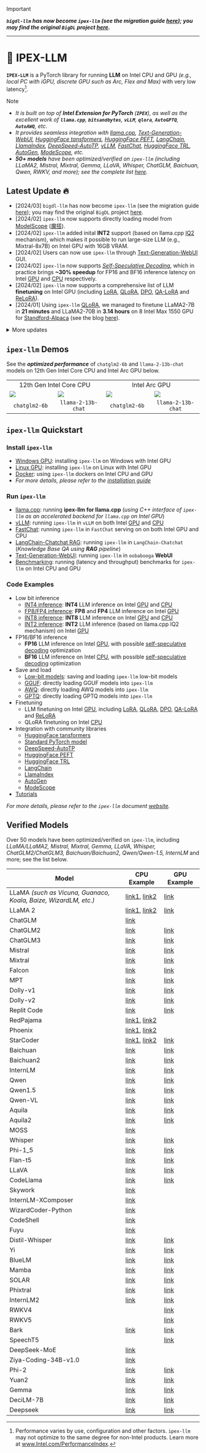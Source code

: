 > [!IMPORTANT]
> ***`bigdl-llm` has now become `ipex-llm` (see the migration guide [here]()); you may find the original `BigDL` project [here](https://github.com/intel-analytics/bigdl-2.x).***
 
---

# 💫 IPEX-LLM
**`IPEX-LLM`** is a PyTorch library for running **LLM** on Intel CPU and GPU *(e.g., local PC with iGPU, discrete GPU such as Arc, Flex and Max)* with very low latency[^1]. 
> [!NOTE]
> - *It is built on top of **Intel Extension for PyTorch** (**`IPEX`**), as well as the excellent work of **`llama.cpp`**, **`bitsandbytes`**, **`vLLM`**, **`qlora`**, **`AutoGPTQ`**, **`AutoAWQ`**, etc.*
> - *It provides seamless integration with [llama.cpp](https://ipex-llm.readthedocs.io/en/latest/doc/LLM/Quickstart/llama_cpp_quickstart.html), [Text-Generation-WebUI](https://ipex-llm.readthedocs.io/en/latest/doc/LLM/Quickstart/webui_quickstart.html), [HuggingFace tansformers](python/llm/example/GPU/HF-Transformers-AutoModels), [HuggingFace PEFT](python/llm/example/GPU/LLM-Finetuning), [LangChain](python/llm/example/GPU/LangChain), [LlamaIndex](python/llm/example/GPU/LlamaIndex), [DeepSpeed-AutoTP](python/llm/example/GPU/Deepspeed-AutoTP), [vLLM](python/llm/example/GPU/vLLM-Serving), [FastChat](python/llm/src/ipex_llm/llm/serving), [HuggingFace TRL](python/llm/example/GPU/LLM-Finetuning/DPO), [AutoGen](python/llm/example/CPU/Applications/autogen), [ModeScope](python/llm/example/GPU/ModelScope-Models), etc.* 
> - ***50+ models** have been optimized/verified on `ipex-llm` (including LLaMA2, Mistral, Mixtral, Gemma, LLaVA, Whisper, ChatGLM, Baichuan, Qwen, RWKV, and more); see the complete list [here](#verified-models).*

## Latest Update 🔥 
- [2024/03] `bigdl-llm` has now become `ipex-llm` (see the migration guide [here]()); you may find the original `BigDL` project [here](https://github.com/intel-analytics/bigdl-2.x).
- [2024/02] `ipex-llm` now supports directly loading model from [ModelScope](python/llm/example/GPU/ModelScope-Models) ([魔搭](python/llm/example/CPU/ModelScope-Models)).
- [2024/02] `ipex-llm` added inital **INT2** support (based on llama.cpp [IQ2](python/llm/example/GPU/HF-Transformers-AutoModels/Advanced-Quantizations/GGUF-IQ2) mechanism), which makes it possible to run large-size LLM (e.g., Mixtral-8x7B) on Intel GPU with 16GB VRAM.
- [2024/02] Users can now use `ipex-llm` through [Text-Generation-WebUI](https://github.com/intel-analytics/text-generation-webui) GUI.
- [2024/02] `ipex-llm` now supports *[Self-Speculative Decoding](https://ipex-llm.readthedocs.io/en/latest/doc/LLM/Inference/Self_Speculative_Decoding.html)*, which in practice brings **~30% speedup** for FP16 and BF16 inference latency on Intel [GPU](python/llm/example/GPU/Speculative-Decoding) and [CPU](python/llm/example/CPU/Speculative-Decoding) respectively.
- [2024/02] `ipex-llm` now supports a comprehensive list of LLM **finetuning** on Intel GPU (including [LoRA](python/llm/example/GPU/LLM-Finetuning/LoRA), [QLoRA](python/llm/example/GPU/LLM-Finetuning/QLoRA), [DPO](python/llm/example/GPU/LLM-Finetuning/DPO), [QA-LoRA](python/llm/example/GPU/LLM-Finetuning/QA-LoRA) and [ReLoRA](python/llm/example/GPU/LLM-Finetuning/ReLora)).
- [2024/01] Using `ipex-llm` [QLoRA](python/llm/example/GPU/LLM-Finetuning/QLoRA), we managed to finetune LLaMA2-7B in **21 minutes** and LLaMA2-70B in **3.14 hours** on 8 Intel Max 1550 GPU for [Standford-Alpaca](python/llm/example/GPU/LLM-Finetuning/QLoRA/alpaca-qlora) (see the blog [here](https://www.intel.com/content/www/us/en/developer/articles/technical/finetuning-llms-on-intel-gpus-using-bigdl-llm.html)).
<details><summary>More updates</summary>
<br/>
 
- [2023/12] `ipex-llm` now supports [ReLoRA](python/llm/example/GPU/LLM-Finetuning/ReLora) (see *["ReLoRA: High-Rank Training Through Low-Rank Updates"](https://arxiv.org/abs/2307.05695)*).
- [2023/12] `ipex-llm` now supports [Mixtral-8x7B](python/llm/example/GPU/HF-Transformers-AutoModels/Model/mixtral) on both Intel [GPU](python/llm/example/GPU/HF-Transformers-AutoModels/Model/mixtral) and [CPU](python/llm/example/CPU/HF-Transformers-AutoModels/Model/mixtral). 
- [2023/12] `ipex-llm` now supports [QA-LoRA](python/llm/example/GPU/LLM-Finetuning/QA-LoRA) (see *["QA-LoRA: Quantization-Aware Low-Rank Adaptation of Large Language Models"](https://arxiv.org/abs/2309.14717)*). 
- [2023/12] `ipex-llm` now supports [FP8 and FP4 inference](python/llm/example/GPU/HF-Transformers-AutoModels/More-Data-Types) on Intel ***GPU***.
- [2023/11] Initial support for directly loading [GGUF](python/llm/example/GPU/HF-Transformers-AutoModels/Advanced-Quantizations/GGUF), [AWQ](python/llm/example/GPU/HF-Transformers-AutoModels/Advanced-Quantizations/AWQ) and [GPTQ](python/llm/example/GPU/HF-Transformers-AutoModels/Advanced-Quantizations/GPTQ) models into `ipex-llm` is available.
- [2023/11] `ipex-llm` now supports [vLLM continuous batching](python/llm/example/GPU/vLLM-Serving) on both Intel [GPU](python/llm/example/GPU/vLLM-Serving) and [CPU](python/llm/example/CPU/vLLM-Serving).
- [2023/10] `ipex-llm` now supports [QLoRA finetuning](python/llm/example/GPU/LLM-Finetuning/QLoRA) on both Intel [GPU](python/llm/example/GPU/LLM-Finetuning/QLoRA) and [CPU](python/llm/example/CPU/QLoRA-FineTuning).
- [2023/10] `ipex-llm` now supports [FastChat serving](python/llm/src/ipex_llm/llm/serving) on on both Intel CPU and GPU.
- [2023/09] `ipex-llm` now supports [Intel GPU](python/llm/example/GPU) (including iGPU, Arc, Flex and MAX).
- [2023/09] `ipex-llm` [tutorial](https://github.com/intel-analytics/bigdl-llm-tutorial) is released.
 
</details> 

[^1]: Performance varies by use, configuration and other factors. `ipex-llm` may not optimize to the same degree for non-Intel products. Learn more at www.Intel.com/PerformanceIndex.

## `ipex-llm` Demos
See the ***optimized performance*** of `chatglm2-6b` and `llama-2-13b-chat` models on 12th Gen Intel Core CPU and Intel Arc GPU below.

<table width="100%">
  <tr>
    <td align="center" colspan="2">12th Gen Intel Core CPU</td>
    <td align="center" colspan="2">Intel Arc GPU</td>
  </tr>
  <tr>
    <td>
      <a href="https://llm-assets.readthedocs.io/en/latest/_images/chatglm2-6b.gif"><img src="https://llm-assets.readthedocs.io/en/latest/_images/chatglm2-6b.gif" ></a>
    </td>
    <td>
      <a href="https://llm-assets.readthedocs.io/en/latest/_images/llama-2-13b-chat.gif"><img src="https://llm-assets.readthedocs.io/en/latest/_images/llama-2-13b-chat.gif"></a>
    </td>
    <td>
      <a href="https://llm-assets.readthedocs.io/en/latest/_images/chatglm2-arc.gif"><img src="https://llm-assets.readthedocs.io/en/latest/_images/chatglm2-arc.gif"></a>
    </td>
    <td>
      <a href="https://llm-assets.readthedocs.io/en/latest/_images/llama2-13b-arc.gif"><img src="https://llm-assets.readthedocs.io/en/latest/_images/llama2-13b-arc.gif"></a>
    </td>
  </tr>
  <tr>
    <td align="center" width="25%"><code>chatglm2-6b</code></td>
    <td align="center" width="25%"><code>llama-2-13b-chat</code></td>
    <td align="center" width="25%"><code>chatglm2-6b</code></td>
    <td align="center" width="25%"><code>llama-2-13b-chat</code></td>
  </tr>
</table>

## `ipex-llm` Quickstart
### Install `ipex-llm`
- [Windows GPU](https://ipex-llm.readthedocs.io/en/latest/doc/LLM/Quickstart/install_windows_gpu.html): installing `ipex-llm` on Windows with Intel GPU
- [Linux GPU](https://ipex-llm.readthedocs.io/en/latest/doc/LLM/Quickstart/install_linux_gpu.html): installing `ipex-llm` on Linux with Intel GPU
- [Docker](docker/llm): using `ipex-llm` dockers on Intel CPU and GPU
- *For more details, please refer to the [installation guide](https://ipex-llm.readthedocs.io/en/latest/doc/LLM/Overview/install.html)*

### Run `ipex-llm`
- [llama.cpp](https://ipex-llm.readthedocs.io/en/latest/doc/LLM/Quickstart/llama_cpp_quickstart.html): running **ipex-llm for llama.cpp** (*using C++ interface of `ipex-llm` as an accelerated backend for `llama.cpp` on Intel GPU*)
- [vLLM](python/llm/example/GPU/vLLM-Serving): running `ipex-llm` in `vLLM` on both Intel [GPU](python/llm/example/GPU/vLLM-Serving) and [CPU](python/llm/example/CPU/vLLM-Serving)
- [FastChat](python/llm/src/bigdl/llm/serving): running `ipex-llm` in `FastChat` serving on on both Intel GPU and CPU
- [LangChain-Chatchat RAG](https://github.com/intel-analytics/Langchain-Chatchat): running `ipex-llm` in `LangChain-Chatchat` (*Knowledge Base QA using **RAG** pipeline*)
- [Text-Generation-WebUI](https://ipex-llm.readthedocs.io/en/latest/doc/LLM/Quickstart/webui_quickstart.html): running `ipex-llm` in `oobabooga` **WebUI**
- [Benchmarking](https://ipex-llm.readthedocs.io/en/latest/doc/LLM/Quickstart/benchmark_quickstart.html): running  (latency and throughput) benchmarks for `ipex-llm` on Intel CPU and GPU

### Code Examples
- Low bit inference
  - [INT4 inference](python/llm/example/GPU/HF-Transformers-AutoModels/Model): **INT4** LLM inference on Intel [GPU](python/llm/example/GPU/HF-Transformers-AutoModels/Model) and [CPU](python/llm/example/CPU/HF-Transformers-AutoModels/Model)
  - [FP8/FP4 inference](python/llm/example/GPU/HF-Transformers-AutoModels/More-Data-Types): **FP8** and **FP4** LLM inference on Intel [GPU](python/llm/example/GPU/HF-Transformers-AutoModels/More-Data-Types)
  - [INT8 inference](python/llm/example/GPU/HF-Transformers-AutoModels/More-Data-Types): **INT8** LLM inference on Intel [GPU](python/llm/example/GPU/HF-Transformers-AutoModels/More-Data-Types) and [CPU](python/llm/example/GPU/HF-Transformers-AutoModels/More-Data-Types)
  - [INT2 inference](python/llm/example/GPU/HF-Transformers-AutoModels/Advanced-Quantizations/GGUF-IQ2): **INT2** LLM inference (based on llama.cpp IQ2 mechanism) on Intel [GPU](python/llm/example/GPU/HF-Transformers-AutoModels/Advanced-Quantizations/GGUF-IQ2)
- FP16/BF16 inference
  - **FP16** LLM inference on Intel [GPU](python/llm/example/GPU/Speculative-Decoding), with possible [self-speculative decoding](https://ipex-llm.readthedocs.io/en/latest/doc/LLM/Inference/Self_Speculative_Decoding.html) optimization
  - **BF16** LLM inference on Intel [CPU](python/llm/example/CPU/Speculative-Decoding), with possible [self-speculative decoding](https://ipex-llm.readthedocs.io/en/latest/doc/LLM/Inference/Self_Speculative_Decoding.html) optimization 
- Save and load
  - [Low-bit models](python/llm/example/CPU/HF-Transformers-AutoModels/Save-Load): saving and loading `ipex-llm` low-bit models
  - [GGUF](python/llm/example/GPU/HF-Transformers-AutoModels/Advanced-Quantizations/GGUF): directly loading GGUF models into `ipex-llm`
  - [AWQ](python/llm/example/GPU/HF-Transformers-AutoModels/Advanced-Quantizations/AWQ): directly loading AWQ models into `ipex-llm`
  - [GPTQ](python/llm/example/GPU/HF-Transformers-AutoModels/Advanced-Quantizations/QPTQ): directly loading GPTQ models into `ipex-llm`
- Finetuning
  - LLM finetuning on Intel [GPU](python/llm/example/GPU/LLM-Finetuning), including [LoRA](python/llm/example/GPU/LLM-Finetuning/LoRA), [QLoRA](python/llm/example/GPU/LLM-Finetuning/QLoRA), [DPO](python/llm/example/GPU/LLM-Finetuning/DPO), [QA-LoRA](python/llm/example/GPU/LLM-Finetuning/QA-LoRA) and [ReLoRA](python/llm/example/GPU/LLM-Finetuning/ReLora)
  - QLoRA finetuning on Intel [CPU](python/llm/example/CPU/QLoRA-FineTuning)
- Integration with community libraries
  - [HuggingFace tansformers](python/llm/example/GPU/HF-Transformers-AutoModels)
  - [Standard PyTorch model](python/llm/example/GPU/PyTorch-Models)
  - [DeepSpeed-AutoTP](python/llm/example/GPU/Deepspeed-AutoTP)
  - [HuggingFace PEFT](python/llm/example/GPU/LLM-Finetuning/HF-PEFT)
  - [HuggingFace TRL](python/llm/example/GPU/LLM-Finetuning/DPO)
  - [LangChain](python/llm/example/GPU/LangChain)
  - [LlamaIndex](python/llm/example/GPU/LlamaIndex)
  - [AutoGen](python/llm/example/CPU/Applications/autogen)
  - [ModeScope](python/llm/example/GPU/ModelScope-Models)
- [Tutorials](https://github.com/intel-analytics/bigdl-llm-tutorial)

*For more details, please refer to the `ipex-llm` document [website](https://ipex-llm.readthedocs.io/).*

## Verified Models
Over 50 models have been optimized/verified on `ipex-llm`, including *LLaMA/LLaMA2, Mistral, Mixtral, Gemma, LLaVA, Whisper, ChatGLM2/ChatGLM3, Baichuan/Baichuan2, Qwen/Qwen-1.5, InternLM* and more; see the list below.
  
| Model      | CPU Example                                                    | GPU Example                                                     |
|------------|----------------------------------------------------------------|-----------------------------------------------------------------|
| LLaMA *(such as Vicuna, Guanaco, Koala, Baize, WizardLM, etc.)* | [link1](python/llm/example/CPU/Native-Models), [link2](python/llm/example/CPU/HF-Transformers-AutoModels/Model/vicuna) |[link](python/llm/example/GPU/HF-Transformers-AutoModels/Model/vicuna)|
| LLaMA 2    | [link1](python/llm/example/CPU/Native-Models), [link2](python/llm/example/CPU/HF-Transformers-AutoModels/Model/llama2) | [link](python/llm/example/GPU/HF-Transformers-AutoModels/Model/llama2)  |
| ChatGLM    | [link](python/llm/example/CPU/HF-Transformers-AutoModels/Model/chatglm)   |    | 
| ChatGLM2   | [link](python/llm/example/CPU/HF-Transformers-AutoModels/Model/chatglm2)  | [link](python/llm/example/GPU/HF-Transformers-AutoModels/Model/chatglm2)   |
| ChatGLM3   | [link](python/llm/example/CPU/HF-Transformers-AutoModels/Model/chatglm3)  | [link](python/llm/example/GPU/HF-Transformers-AutoModels/Model/chatglm3)   |
| Mistral    | [link](python/llm/example/CPU/HF-Transformers-AutoModels/Model/mistral)   | [link](python/llm/example/GPU/HF-Transformers-AutoModels/Model/mistral)    |
| Mixtral    | [link](python/llm/example/CPU/HF-Transformers-AutoModels/Model/mixtral)   | [link](python/llm/example/GPU/HF-Transformers-AutoModels/Model/mixtral)    |
| Falcon     | [link](python/llm/example/CPU/HF-Transformers-AutoModels/Model/falcon)    | [link](python/llm/example/GPU/HF-Transformers-AutoModels/Model/falcon)     |
| MPT        | [link](python/llm/example/CPU/HF-Transformers-AutoModels/Model/mpt)       | [link](python/llm/example/GPU/HF-Transformers-AutoModels/Model/mpt)        |
| Dolly-v1   | [link](python/llm/example/CPU/HF-Transformers-AutoModels/Model/dolly_v1)  | [link](python/llm/example/GPU/HF-Transformers-AutoModels/Model/dolly-v1)   | 
| Dolly-v2   | [link](python/llm/example/CPU/HF-Transformers-AutoModels/Model/dolly_v2)  | [link](python/llm/example/GPU/HF-Transformers-AutoModels/Model/dolly-v2)   | 
| Replit Code| [link](python/llm/example/CPU/HF-Transformers-AutoModels/Model/replit)    | [link](python/llm/example/GPU/HF-Transformers-AutoModels/Model/replit)     |
| RedPajama  | [link1](python/llm/example/CPU/Native-Models), [link2](python/llm/example/CPU/HF-Transformers-AutoModels/Model/redpajama) |    | 
| Phoenix    | [link1](python/llm/example/CPU/Native-Models), [link2](python/llm/example/CPU/HF-Transformers-AutoModels/Model/phoenix)   |    | 
| StarCoder  | [link1](python/llm/example/CPU/Native-Models), [link2](python/llm/example/CPU/HF-Transformers-AutoModels/Model/starcoder) | [link](python/llm/example/GPU/HF-Transformers-AutoModels/Model/starcoder) | 
| Baichuan   | [link](python/llm/example/CPU/HF-Transformers-AutoModels/Model/baichuan)  | [link](python/llm/example/GPU/HF-Transformers-AutoModels/Model/baichuan)   |
| Baichuan2  | [link](python/llm/example/CPU/HF-Transformers-AutoModels/Model/baichuan2) | [link](python/llm/example/GPU/HF-Transformers-AutoModels/Model/baichuan2)  |
| InternLM   | [link](python/llm/example/CPU/HF-Transformers-AutoModels/Model/internlm)  | [link](python/llm/example/GPU/HF-Transformers-AutoModels/Model/internlm)   |
| Qwen       | [link](python/llm/example/CPU/HF-Transformers-AutoModels/Model/qwen)      | [link](python/llm/example/GPU/HF-Transformers-AutoModels/Model/qwen)       |
| Qwen1.5 | [link](python/llm/example/CPU/HF-Transformers-AutoModels/Model/qwen1.5) | [link](python/llm/example/GPU/HF-Transformers-AutoModels/Model/qwen1.5) |
| Qwen-VL    | [link](python/llm/example/CPU/HF-Transformers-AutoModels/Model/qwen-vl)   | [link](python/llm/example/GPU/HF-Transformers-AutoModels/Model/qwen-vl)    |
| Aquila     | [link](python/llm/example/CPU/HF-Transformers-AutoModels/Model/aquila)    | [link](python/llm/example/GPU/HF-Transformers-AutoModels/Model/aquila)     |
| Aquila2     | [link](python/llm/example/CPU/HF-Transformers-AutoModels/Model/aquila2)    | [link](python/llm/example/GPU/HF-Transformers-AutoModels/Model/aquila2)     |
| MOSS       | [link](python/llm/example/CPU/HF-Transformers-AutoModels/Model/moss)      |    | 
| Whisper    | [link](python/llm/example/CPU/HF-Transformers-AutoModels/Model/whisper)   | [link](python/llm/example/GPU/HF-Transformers-AutoModels/Model/whisper)    |
| Phi-1_5    | [link](python/llm/example/CPU/HF-Transformers-AutoModels/Model/phi-1_5)   | [link](python/llm/example/GPU/HF-Transformers-AutoModels/Model/phi-1_5)    |
| Flan-t5    | [link](python/llm/example/CPU/HF-Transformers-AutoModels/Model/flan-t5)   | [link](python/llm/example/GPU/HF-Transformers-AutoModels/Model/flan-t5)    |
| LLaVA      | [link](python/llm/example/CPU/PyTorch-Models/Model/llava)                 | [link](python/llm/example/GPU/PyTorch-Models/Model/llava)                  |
| CodeLlama  | [link](python/llm/example/CPU/HF-Transformers-AutoModels/Model/codellama) | [link](python/llm/example/GPU/HF-Transformers-AutoModels/Model/codellama)  |
| Skywork      | [link](python/llm/example/CPU/HF-Transformers-AutoModels/Model/skywork)                 |    |
| InternLM-XComposer  | [link](python/llm/example/CPU/HF-Transformers-AutoModels/Model/internlm-xcomposer)   |    |
| WizardCoder-Python | [link](python/llm/example/CPU/HF-Transformers-AutoModels/Model/wizardcoder-python) | |
| CodeShell | [link](python/llm/example/CPU/HF-Transformers-AutoModels/Model/codeshell) | |
| Fuyu      | [link](python/llm/example/CPU/HF-Transformers-AutoModels/Model/fuyu) | |
| Distil-Whisper | [link](python/llm/example/CPU/HF-Transformers-AutoModels/Model/distil-whisper) | [link](python/llm/example/GPU/HF-Transformers-AutoModels/Model/distil-whisper) |
| Yi | [link](python/llm/example/CPU/HF-Transformers-AutoModels/Model/yi) | [link](python/llm/example/GPU/HF-Transformers-AutoModels/Model/yi) |
| BlueLM | [link](python/llm/example/CPU/HF-Transformers-AutoModels/Model/bluelm) | [link](python/llm/example/GPU/HF-Transformers-AutoModels/Model/bluelm) |
| Mamba | [link](python/llm/example/CPU/PyTorch-Models/Model/mamba) | [link](python/llm/example/GPU/PyTorch-Models/Model/mamba) |
| SOLAR | [link](python/llm/example/CPU/HF-Transformers-AutoModels/Model/solar) | [link](python/llm/example/GPU/HF-Transformers-AutoModels/Model/solar) |
| Phixtral | [link](python/llm/example/CPU/HF-Transformers-AutoModels/Model/phixtral) | [link](python/llm/example/GPU/HF-Transformers-AutoModels/Model/phixtral) |
| InternLM2 | [link](python/llm/example/CPU/HF-Transformers-AutoModels/Model/internlm2) | [link](python/llm/example/GPU/HF-Transformers-AutoModels/Model/internlm2) |
| RWKV4 |  | [link](python/llm/example/GPU/HF-Transformers-AutoModels/Model/rwkv4) |
| RWKV5 |  | [link](python/llm/example/GPU/HF-Transformers-AutoModels/Model/rwkv5) |
| Bark | [link](python/llm/example/CPU/PyTorch-Models/Model/bark) | [link](python/llm/example/GPU/PyTorch-Models/Model/bark) |
| SpeechT5 |  | [link](python/llm/example/GPU/PyTorch-Models/Model/speech-t5) |
| DeepSeek-MoE | [link](python/llm/example/CPU/HF-Transformers-AutoModels/Model/deepseek-moe) |  |
| Ziya-Coding-34B-v1.0 | [link](python/llm/example/CPU/HF-Transformers-AutoModels/Model/ziya) | |
| Phi-2 | [link](python/llm/example/CPU/HF-Transformers-AutoModels/Model/phi-2) | [link](python/llm/example/GPU/HF-Transformers-AutoModels/Model/phi-2) |
| Yuan2 | [link](python/llm/example/CPU/HF-Transformers-AutoModels/Model/yuan2) | [link](python/llm/example/GPU/HF-Transformers-AutoModels/Model/yuan2) |
| Gemma | [link](python/llm/example/CPU/HF-Transformers-AutoModels/Model/gemma) | [link](python/llm/example/GPU/HF-Transformers-AutoModels/Model/gemma) |
| DeciLM-7B | [link](python/llm/example/CPU/HF-Transformers-AutoModels/Model/deciLM-7b) | [link](python/llm/example/GPU/HF-Transformers-AutoModels/Model/deciLM-7b) |
| Deepseek | [link](python/llm/example/CPU/HF-Transformers-AutoModels/Model/deepseek) | [link](python/llm/example/GPU/HF-Transformers-AutoModels/Model/deepseek) |
